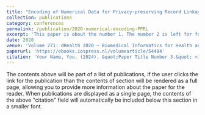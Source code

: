 ```yaml
---
title: "Encoding of Numerical Data for Privacy-preserving Record Linkage"
collection: publications
category: conferences
permalink: /publication/2020-numerical-encoding-PPRL
excerpt: 'This paper is about the number 1. The number 2 is left for future work.'
date: 2020
venue: 'Volume 271: dHealth 2020 – Biomedical Informatics for Health and Care'
paperurl: 'https://ebooks.iospress.nl/volumearticle/54484'
citation: 'Your Name, You. (2024). &quot;Paper Title Number 3.&quot; <i>GitHub Journal of Bugs</i>. 1(3).'
---
```


The contents above will be part of a list of publications, if the user clicks the link for the publication than the contents of section will be rendered as a full page, allowing you to provide more information about the paper for the reader. When publications are displayed as a single page, the contents of the above "citation" field will automatically be included below this section in a smaller font.